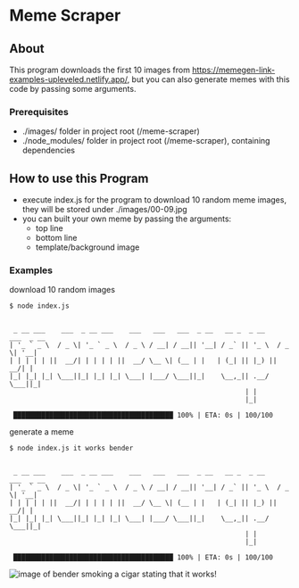 # Meme Scraper

## About

This program downloads the first 10 images from https://memegen-link-examples-upleveled.netlify.app/, but you can also generate memes with this code by passing some arguments.

### Prerequisites

- ./images/ folder in project root (/meme-scraper)
- ./node_modules/ folder in project root (/meme-scraper), containing dependencies

## How to use this Program

- execute index.js for the program to download 10 random meme images, they will be stored under ./images/00-09.jpg
- you can built your own meme by passing the arguments:
  - top line
  - bottom line
  - template/background image

### Examples

download 10 random images

```
$ node index.js


 _ __ ___    ___  _ __ ___    ___   ___   ___  _ __   __ _  _ __    ___  _ __
| '_ ` _ \  / _ \| '_ ` _ \  / _ \ / __| / __|| '__| / _` || '_ \  / _ \| '__|
| | | | | ||  __/| | | | | ||  __/ \__ \| (__ | |   | (_| || |_) ||  __/| |
|_| |_| |_| \___||_| |_| |_| \___| |___/ \___||_|    \__,_|| .__/  \___||_|
                                                           | |
                                                           |_|

 ████████████████████████████████████████ 100% | ETA: 0s | 100/100

```

generate a meme

```
$ node index.js it works bender


 _ __ ___    ___  _ __ ___    ___   ___   ___  _ __   __ _  _ __    ___  _ __
| '_ ` _ \  / _ \| '_ ` _ \  / _ \ / __| / __|| '__| / _` || '_ \  / _ \| '__|
| | | | | ||  __/| | | | | ||  __/ \__ \| (__ | |   | (_| || |_) ||  __/| |
|_| |_| |_| \___||_| |_| |_| \___| |___/ \___||_|    \__,_|| .__/  \___||_|
                                                           | |
                                                           |_|

 ████████████████████████████████████████ 100% | ETA: 0s | 100/100

```

![image of bender smoking a cigar stating that it works!](https://github.com/stracciatella27/meme-scraper/blob/main/example.jpg)
